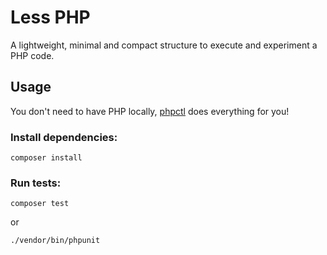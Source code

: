 # Less PHP

A lightweight, minimal and compact structure to execute and experiment a PHP code.

## Usage

You don't need to have PHP locally, [phpctl](https://github.com/opencodeco/phpctl) does everything for you!

### Install dependencies:
```shell
composer install
```

### Run tests:
```shell
composer test
```

or

```shell
./vendor/bin/phpunit
```
